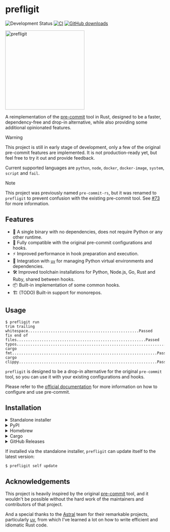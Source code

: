 # prefligit

![Development Status](https://img.shields.io/badge/Development-Early_Stage-yellowgreen)
[![CI](https://github.com/j178/prefligit/actions/workflows/ci.yml/badge.svg)](https://github.com/j178/prefligit/actions/workflows/ci.yml)
[![GitHub downloads](https://img.shields.io/github/downloads/j178/prefligit/total)](https://github.com/j178/prefligit/releases)

<img width="250" alt="prefligit" src="https://github.com/user-attachments/assets/49080cb0-f528-4aa5-acb7-5a88eb9eff4a">

A reimplementation of the [pre-commit](https://pre-commit.com/) tool in Rust, designed to be a faster, dependency-free and drop-in alternative,
while also providing some additional opinionated features.

> [!WARNING]
> This project is still in early stage of development, only a few of the original pre-commit features are implemented.
> It is not production-ready yet, but feel free to try it out and provide feedback.
>
> Current supported languages are `python`, `node`, `docker`, `docker-image`, `system`, `script` and `fail`.

> [!NOTE]
> This project was previously named `pre-commit-rs`, but it was renamed to `prefligit` to prevent confusion with the existing pre-commit tool.
> See [#73](https://github.com/j178/prefligit/issues/73) for more information.

## Features

- 🚀 A single binary with no dependencies, does not require Python or any other runtime.
- 🔄 Fully compatible with the original pre-commit configurations and hooks.
- ⚡ Improved performance in hook preparation and execution.
- 🐍 Integration with [`uv`](https://github.com/astral-sh/uv) for managing Python virtual environments and dependencies.
- 🛠️ Improved toolchain installations for Python, Node.js, Go, Rust and Ruby, shared between hooks.
- 📦 Built-in implementation of some common hooks.
- 🏗️ (TODO) Built-in support for monorepos.

## Usage

```console
$ prefligit run
trim trailing whitespace.................................................Passed
fix end of files.........................................................Passed
typos....................................................................Passed
cargo fmt................................................................Passed
cargo clippy.............................................................Passed
```

`prefligit` is designed to be a drop-in alternative for the original `pre-commit` tool, so you can use it with your existing configurations and hooks.

Please refer to the [official documentation](https://pre-commit.com/) for more information on how to configure and use pre-commit.

## Installation

<details>
<summary>Standalone installer</summary>

`prefligit` provides a standalone installer script to download and install the tool:

```console
# On Linux and macOS
curl --proto '=https' --tlsv1.2 -LsSf https://github.com/j178/prefligit/releases/download/v0.0.17/prefligit-installer.sh | sh

# On Windows
powershell -ExecutionPolicy ByPass -c "irm https://github.com/j178/prefligit/releases/download/v0.0.17/prefligit-installer.ps1 | iex"
```
</details>

<details>
<summary>PyPI</summary>

`prefligit` is published as Python binary wheel to PyPI, you can install it using `pip`, `uv` (recommended), or `pipx`:

```console
pip install prefligit

# or

uv tool install prefligit

# or

pipx install prefligit
```
</details>

<details>
<summary>Homebrew</summary>

```console
brew install prefligit
```
</details>

<details>
<summary>Cargo</summary>

Build from source using Cargo:

```console
cargo install --locked --git https://github.com/j178/prefligit
```
</details>

<details>
<summary>GitHub Releases</summary>

`prefligit` release artifacts can be downloaded directly from the [GitHub releases](https://github.com/j178/prefligit/releases).
</details>

If installed via the standalone installer, `prefligit` can update itself to the latest version:

```console
$ prefligit self update
```

## Acknowledgements

This project is heavily inspired by the original [pre-commit](https://pre-commit.com/) tool, and it wouldn't be possible without the hard work
of the maintainers and contributors of that project.

And a special thanks to the [Astral](https://github.com/astral-sh) team for their remarkable projects, particularly [uv](https://github.com/astral-sh/uv),
from which I've learned a lot on how to write efficient and idiomatic Rust code.
